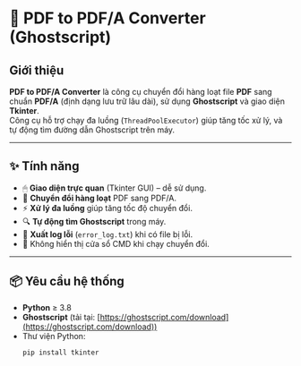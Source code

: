 # 📄 PDF to PDF/A Converter (Ghostscript)

## Giới thiệu
**PDF to PDF/A Converter** là công cụ chuyển đổi hàng loạt file **PDF** sang chuẩn **PDF/A** (định dạng lưu trữ lâu dài), sử dụng **Ghostscript** và giao diện **Tkinter**.  
Công cụ hỗ trợ chạy đa luồng (`ThreadPoolExecutor`) giúp tăng tốc xử lý, và tự động tìm đường dẫn Ghostscript trên máy.

---

## ✨ Tính năng
- 🖱 **Giao diện trực quan** (Tkinter GUI) – dễ sử dụng.
- 📂 **Chuyển đổi hàng loạt** PDF sang PDF/A.
- ⚡ **Xử lý đa luồng** giúp tăng tốc độ chuyển đổi.
- 🔍 **Tự động tìm Ghostscript** trong máy.
- 📝 **Xuất log lỗi** (`error_log.txt`) khi có file bị lỗi.
- 🚫 Không hiển thị cửa sổ CMD khi chạy chuyển đổi.

---

## 📦 Yêu cầu hệ thống
- **Python** ≥ 3.8
- **Ghostscript** (tải tại: [https://ghostscript.com/download](https://ghostscript.com/download))
- Thư viện Python:
  ```bash
  pip install tkinter
